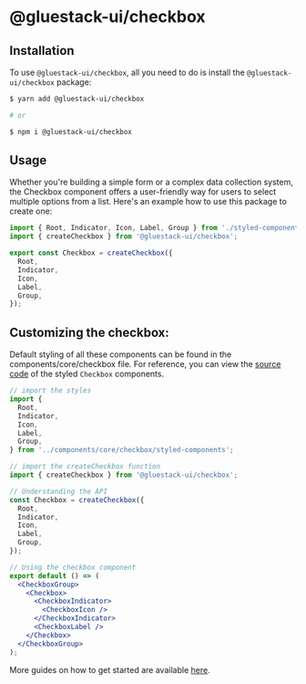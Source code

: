 # @gluestack-ui/checkbox

## Installation

To use `@gluestack-ui/checkbox`, all you need to do is install the
`@gluestack-ui/checkbox` package:

```sh
$ yarn add @gluestack-ui/checkbox

# or

$ npm i @gluestack-ui/checkbox
```

## Usage

Whether you're building a simple form or a complex data collection system, the Checkbox component offers a user-friendly way for users to select multiple options from a list. Here's an example how to use this package to create one:

```jsx
import { Root, Indicator, Icon, Label, Group } from './styled-components';
import { createCheckbox } from '@gluestack-ui/checkbox';

export const Checkbox = createCheckbox({
  Root,
  Indicator,
  Icon,
  Label,
  Group,
});
```

## Customizing the checkbox:

Default styling of all these components can be found in the components/core/checkbox file. For reference, you can view the [source code](https://github.com/gluestack/gluestack-ui/blob/development/example/storybook/src/ui-components/Checkbox/index.tsx) of the styled `Checkbox` components.

```jsx
// import the styles
import {
  Root,
  Indicator,
  Icon,
  Label,
  Group,
} from '../components/core/checkbox/styled-components';

// import the createCheckbox function
import { createCheckbox } from '@gluestack-ui/checkbox';

// Understanding the API
const Checkbox = createCheckbox({
  Root,
  Indicator,
  Icon,
  Label,
  Group,
});

// Using the checkbox component
export default () => (
  <CheckboxGroup>
    <Checkbox>
      <CheckboxIndicator>
        <CheckboxIcon />
      </CheckboxIndicator>
      <CheckboxLabel />
    </Checkbox>
  </CheckboxGroup>
);
```

More guides on how to get started are available
[here](https://ui.gluestack.io/docs/components/forms/checkbox).
